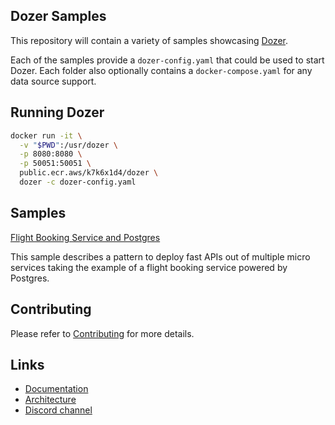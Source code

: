 ## Dozer Samples

This repository will contain a variety of samples showcasing [Dozer](https://github.com/getdozer/dozer).


Each of the samples provide a `dozer-config.yaml` that could be used to start Dozer. 
Each folder also optionally contains a `docker-compose.yaml` for any data source support.

## Running Dozer
```bash
docker run -it \
  -v "$PWD":/usr/dozer \
  -p 8080:8080 \
  -p 50051:50051 \
  public.ecr.aws/k7k6x1d4/dozer \
  dozer -c dozer-config.yaml
```


## Samples

[Flight Booking Service and Postgres ](./pg-flights/README.md) 

This sample describes a pattern to deploy fast APIs out of multiple micro services taking the example of a flight booking service powered by Postgres.



## Contributing
Please refer to [Contributing](https://getdozer.io/docs/contributing/overview) for more details.


## Links

- [Documentation](https://getdozer.io/docs/dozer/)
- [Architecture](https://getdozer.io/docs/dozer/architecture)
- [Discord channel](https://discord.gg/3eWXBgJaEQ)


